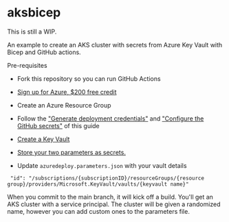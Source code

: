 # aksbicep

This is still a WIP.

An example to create an AKS cluster with secrets from Azure Key Vault with Bicep and GitHub actions.

Pre-requisites 

* Fork this repository so you can run GitHub Actions

* [Sign up for Azure, $200 free credit](https://cda.ms/2kz)

* Create an Azure Resource Group

* Follow the ["Generate deployment credentials"](https://cda.ms/2kx) and ["Configure the GitHub secrets"](https://cda.ms/2ky) of this guide

* [Create a Key Vault](https://cda.ms/2kB)

* [Store your two parameters as secrets.](https://cda.ms/2kC)

* Update `azuredeploy.parameters.json` with your vault details 

```
 "id": "/subscriptions/{subscriptionID}/resourceGroups/{resource group}/providers/Microsoft.KeyVault/vaults/{keyvault name}"
```

When you commit to the main branch, it will kick off a build.  You'll get an AKS cluster with a service principal.  The cluster will be given a randomized name, however you can add custom ones to the parameters file.